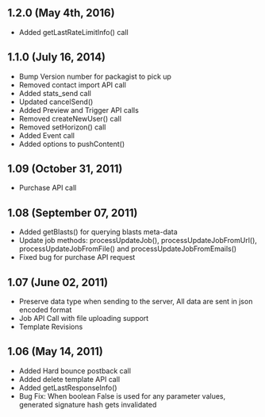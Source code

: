 ## 1.2.0 (May 4th, 2016)
  - Added getLastRateLimitInfo() call

## 1.1.0 (July 16, 2014)
  - Bump Version number for packagist to pick up
  - Removed contact import API call
  - Added stats_send call
  - Updated cancelSend()
  - Added Preview and Trigger API calls
  - Removed createNewUser() call
  - Removed setHorizon() call
  - Added Event call
  - Added options to pushContent()
## 1.09 (October 31, 2011)
  - Purchase API call

## 1.08 (September 07, 2011)
  - Added getBlasts() for querying blasts meta-data
  - Update job methods: processUpdateJob(), processUpdateJobFromUrl(), processUpdateJobFromFile() and processUpdateJobFromEmails()
  - Fixed bug for purchase API request

## 1.07 (June 02, 2011)
  - Preserve data type when sending to the server, All data are sent in json encoded format
  - Job API Call with file uploading support
  - Template Revisions

## 1.06 (May 14, 2011)
 - Added Hard bounce postback call
 - Added delete template API call
 - Added getLastResponseInfo()
 - Bug Fix: When boolean False is used for any parameter values, generated signature hash gets invalidated